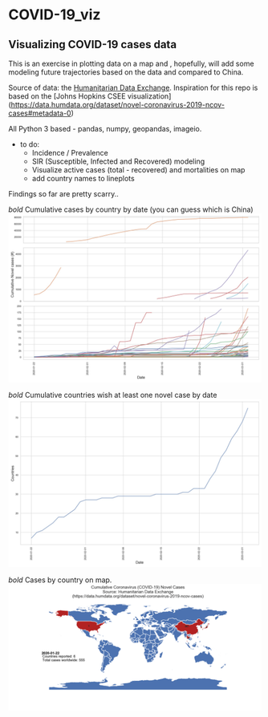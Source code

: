 # COVID-19_viz

## Visualizing COVID-19 cases data
This is an exercise in plotting data on a map and , hopefully, will add some modeling future trajectories based on the data and compared to China. 

Source of data: the [Humanitarian Data Exchange](http://data.humdata.org). 
Inspiration for this repo is based on the [Johns Hopkins CSEE visualization] (https://data.humdata.org/dataset/novel-coronavirus-2019-ncov-cases#metadata-0)

All Python 3 based - pandas, numpy, geopandas, imageio.  

* to do: 
    * Incidence / Prevalence
    * SIR (Susceptible, Infected and Recovered) modeling
    * Visualize active cases (total - recovered) and mortalities on map
    * add country names to lineplots
    
Findings so far are pretty scarry.. 

*bold* Cumulative cases by country by date (you can guess which is China) 
![Cumulative Cases](/figures/forReadme/cumulativeCases.jpg)

*bold* Cumulative countries wish at least one novel case by date
![Cumulative Countries](/figures/forReadme/cumulativeCountries.jpg)

*bold* Cases by country on map. 
![Case by Map](/figures/forReadme/worldMap_2020-03-03_optimized.gif)
